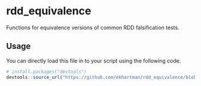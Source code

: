 # rdd_equivalence
Functions for equivalence versions of common RDD falsification tests.

## Usage

You can directly load this file in to your script using the following code.

```r
# install.packages("devtools")
devtools::source_url("https://github.com/ekhartman/rdd_equivalence/blob/master/RDD_equivalence_functions.R?raw=TRUE")
```
